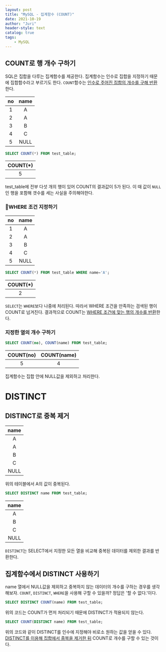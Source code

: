 ```yaml
---
layout: post
title: "MySQL - 집계함수 (COUNT)"
date: 2021-10-19
author: "Juri"
header-style: text
catalog: true
tags:
    - MySQL
---
```


## COUNT로 행 개수 구하기

SQL은 집합을 다루는 집계함수를 제공한다. 집계함수는 인수로 집합을 지정하기 때문에 집합함수라고 부르기도 한다. `COUNT`함수는 <u>인수로 주어진 집합의 개수를 구해 반환</u>한다.

|no|name|
|:--:|:--:|
|1|A|
|2|A|
|3|B|
|4|C|
|5|NULL|

```sql
SELECT COUNT(*) FROM test_table;
```

|COUNT(*)|
|:--:|
|5|

test_table에 전부 다섯 개의 행이 있어 COUNT의 결과값이 5가 된다. 이 때 값이 `NULL`인 행을 포함해 갯수를 세는 사실을 주의해야한다.

### 📎WHERE 조건 지정하기

|no|name|
|:--:|:--:|
|1|A|
|2|A|
|3|B|
|4|C|
|5|NULL|

```sql
SELECT COUNT(*) FROM test_table WHERE name='A';
```

|COUNT(*)|
|:--:|
|2|

`SELECT`는 `WHERE`보다 나중에 처리된다. 따라서 WHERE 조건을 만족하는 검색된 행이 COUNT로 넘겨진다. 결과적으로 COUNT는 <u>WHERE 조건에 맞는 행의 개수를 반환</u>한다.

### 지정한 열의 개수 구하기

```sql
SELECT COUNT(no), COUNT(name) FROM test_table;
```

|COUNT(no)|COUNT(name)|
|:--:|:--:|
|5|4|

집계함수는 집합 안에 NULL값을 제외하고 처리한다. 

# DISTINCT

## DISTINCT로 중복 제거

|name|
|:--:|
|A|
|A|
|B|
|C|
|NULL|

위의 테이블에서 A의 값이 중복된다. 

```sql
SELECT DISTINCT name FROM test_table;
```

|name|
|:--:|
|A|
|B|
|C|
|NULL|

`DISTINCT`는 SELECT에서 지정한 모든 열을 비교해 중복된 데이터를 제외한 결과를 반환한다. 

## 집계함수에서 DISTINCT 사용하기

name 열에서 NULL값을 제외하고 중복하지 않는 데이터의 개수를 구하는 경우를 생각해보자. `COUNT`, `DISTINCT`, `WHERE`을 사용해 구할 수 있을까? 정답은 '할 수 없다.'이다.

```sql
SELECT DISTINCT COUNT(name) FROM test_table;
```

위의 코드는 COUNT가 먼저 처리되기 때문에 DISTINCT가 적용되지 않는다.

```sql
SELECT COUNT(DISTINCT name) FROM test_table;
```

위의 코드와 같이 DISTINCT를 인수에 지정해야 비로소 원하는 값을 얻을 수 있다. <u>DISTINCT를 이용해 집합에서 중복을 제거한 뒤</u> COUNT로 개수를 구할 수 있는 것이다. 